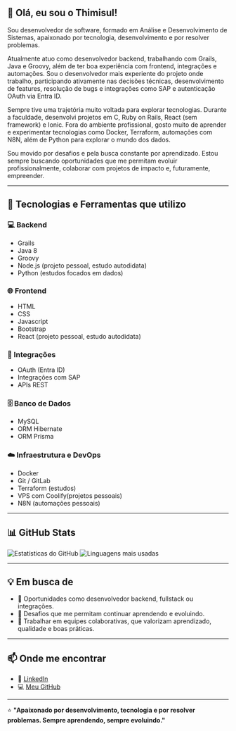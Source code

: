 ## 👋 Olá, eu sou o Thimisul!

Sou desenvolvedor de software, formado em Análise e Desenvolvimento de Sistemas, apaixonado por tecnologia, desenvolvimento e por resolver problemas.

Atualmente atuo como desenvolvedor backend, trabalhando com Grails, Java e Groovy, além de ter boa experiência com frontend, integrações e automações. Sou o desenvolvedor mais experiente do projeto onde trabalho, participando ativamente nas decisões técnicas, desenvolvimento de features, resolução de bugs e integrações como SAP e autenticação OAuth via Entra ID.

Sempre tive uma trajetória muito voltada para explorar tecnologias. Durante a faculdade, desenvolvi projetos em C, Ruby on Rails, React (sem framework) e Ionic. Fora do ambiente profissional, gosto muito de aprender e experimentar tecnologias como Docker, Terraform, automações com N8N, além de Python para explorar o mundo dos dados.

Sou movido por desafios e pela busca constante por aprendizado. Estou sempre buscando oportunidades que me permitam evoluir profissionalmente, colaborar com projetos de impacto e, futuramente, empreender.

---

## 🚀 Tecnologias e Ferramentas que utilizo

### 💻 Backend
- Grails
- Java 8
- Groovy
- Node.js (projeto pessoal, estudo autodidata)
- Python (estudos focados em dados)

### 🌐 Frontend
- HTML
- CSS
- Javascript
- Bootstrap
- React (projeto pessoal, estudo autodidata)

### 🔗 Integrações
- OAuth (Entra ID)
- Integrações com SAP
- APIs REST

### 🗄️ Banco de Dados
- MySQL
- ORM Hibernate
- ORM Prisma

### ☁️ Infraestrutura e DevOps
- Docker
- Git / GitLab
- Terraform (estudos)
- VPS com Coolify(projetos pessoais)
- N8N (automações pessoais)

---

## 📊 GitHub Stats

![Estatísticas do GitHub](https://github-readme-stats.vercel.app/api?username=thimisul&show_icons=true&theme=radical)
![Linguagens mais usadas](https://github-readme-stats.vercel.app/api/top-langs/?username=thimisul&layout=compact&theme=radical)

---

## 💡 Em busca de

- 🌟 Oportunidades como desenvolvedor backend, fullstack ou integrações.
- 🚀 Desafios que me permitam continuar aprendendo e evoluindo.
- 👥 Trabalhar em equipes colaborativas, que valorizam aprendizado, qualidade e boas práticas.

---

## 📫 Onde me encontrar

- 🔗 [LinkedIn](https://www.linkedin.com/in/thiago-suliani)
- 💻 [Meu GitHub](https://github.com/thimisul)

---

⭐️ **"Apaixonado por desenvolvimento, tecnologia e por resolver problemas. Sempre aprendendo, sempre evoluindo."**
